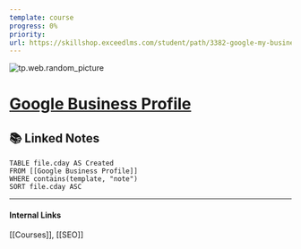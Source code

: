 ```yaml
---
template: course
progress: 0%
priority: 
url: https://skillshop.exceedlms.com/student/path/3382-google-my-business
---
```

![tp.web.random_picture](https://storage.googleapis.com/exceedlms-external-uploads-production/uploads/resource_hero_pictures/targets/830507/w1600/lp-google-my-business.png)

# [Google Business Profile](https://skillshop.exceedlms.com/student/path/3382-google-my-business)



## 📚 Linked Notes
```dataview
TABLE file.cday AS Created 
FROM [[Google Business Profile]]
WHERE contains(template, "note") 
SORT file.cday ASC
```

---
#### Internal Links
[[Courses]], [[SEO]]
